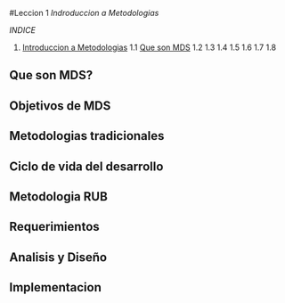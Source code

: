 #Leccion 1 *Indroduccion a Metodologias*

*INDICE*

1. [Introduccion a Metodologias](#Intro)
    1.1 [Que son MDS](#1.1)
    1.2 [](#1.2)
    1.3 [](#1.3)
    1.4 [](#1.4)
    1.5 [](#1.5)
    1.6 [](#1.6)
    1.7 [](#1.7)
    1.8 [](#1.8)
    

<a name="1.1"></a>
## Que son MDS?

<a name="1.2"></a>
## Objetivos de MDS

<a name="1.3"></a>
## Metodologias tradicionales

<a name="1.4"></a>
## Ciclo de vida del desarrollo

<a name="1.5"></a>
## Metodologia RUB

<a name="1.6"></a>
## Requerimientos

<a name="1.7"></a>
## Analisis y Diseño

<a name="1.8"></a>
## Implementacion
<a name="1.9"></a>
